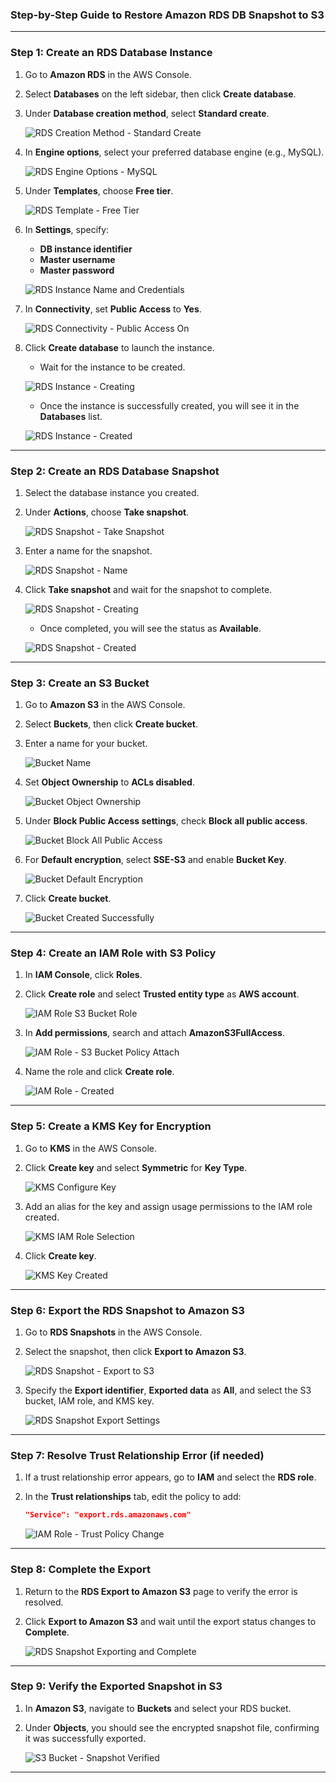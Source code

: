 ### Step-by-Step Guide to Restore Amazon RDS DB Snapshot to S3

---

### Step 1: Create an RDS Database Instance

1. Go to **Amazon RDS** in the AWS Console.
2. Select **Databases** on the left sidebar, then click **Create database**.
3. Under **Database creation method**, select **Standard create**.

   ![RDS Creation Method - Standard Create](/docs/LAB%207%20Restore%20Amazon%20RDS%20DB%20Snapshot%20to%20S3/img/RDSCreationMethodStandardCreate.png)

4. In **Engine options**, select your preferred database engine (e.g., MySQL).

   ![RDS Engine Options - MySQL](/docs/LAB%207%20Restore%20Amazon%20RDS%20DB%20Snapshot%20to%20S3/img/RDSEngineOptionsMySQL.png)

5. Under **Templates**, choose **Free tier**.

   ![RDS Template - Free Tier](/docs/LAB%207%20Restore%20Amazon%20RDS%20DB%20Snapshot%20to%20S3/img/RDSTemplateFreeTier.png)

6. In **Settings**, specify:
    - **DB instance identifier**
    - **Master username**
    - **Master password**

   ![RDS Instance Name and Credentials](/docs/LAB%207%20Restore%20Amazon%20RDS%20DB%20Snapshot%20to%20S3/img/RDSInstanceName.png)

7. In **Connectivity**, set **Public Access** to **Yes**.

   ![RDS Connectivity - Public Access On](/docs/LAB%207%20Restore%20Amazon%20RDS%20DB%20Snapshot%20to%20S3/img/RDSConnectivityPublicAccessOn.png)

8. Click **Create database** to launch the instance.
    - Wait for the instance to be created.

   ![RDS Instance - Creating](/docs/LAB%207%20Restore%20Amazon%20RDS%20DB%20Snapshot%20to%20S3/img/RDSInstanceCreating.png)
  
   - Once the instance is successfully created, you will see it in the **Databases** list.

   ![RDS Instance - Created](/docs/LAB%207%20Restore%20Amazon%20RDS%20DB%20Snapshot%20to%20S3/img/RDSInstanceCreated.png)

---

### Step 2: Create an RDS Database Snapshot

1. Select the database instance you created.
2. Under **Actions**, choose **Take snapshot**.

   ![RDS Snapshot - Take Snapshot](/docs/LAB%207%20Restore%20Amazon%20RDS%20DB%20Snapshot%20to%20S3/img/RDSSnapshotTakeSnapshot.png)

3. Enter a name for the snapshot.

   ![RDS Snapshot - Name](/docs/LAB%207%20Restore%20Amazon%20RDS%20DB%20Snapshot%20to%20S3/img/RDSSnapshotName.png)

4. Click **Take snapshot** and wait for the snapshot to complete.

   ![RDS Snapshot - Creating](/docs/LAB%207%20Restore%20Amazon%20RDS%20DB%20Snapshot%20to%20S3/img/RDSSnapshotCreating.png)

   - Once completed, you will see the status as **Available**.

   ![RDS Snapshot - Created](/docs/LAB%207%20Restore%20Amazon%20RDS%20DB%20Snapshot%20to%20S3/img/RDSSnapshotCreated.png)

---

### Step 3: Create an S3 Bucket

1. Go to **Amazon S3** in the AWS Console.
2. Select **Buckets**, then click **Create bucket**.
3. Enter a name for your bucket.

   ![Bucket Name](/docs/LAB%207%20Restore%20Amazon%20RDS%20DB%20Snapshot%20to%20S3/img/BucketName.png)

4. Set **Object Ownership** to **ACLs disabled**.

   ![Bucket Object Ownership](/docs/LAB%207%20Restore%20Amazon%20RDS%20DB%20Snapshot%20to%20S3/img/BucketObjectOwnership.png)

5. Under **Block Public Access settings**, check **Block all public access**.

   ![Bucket Block All Public Access](/docs/LAB%207%20Restore%20Amazon%20RDS%20DB%20Snapshot%20to%20S3/img/BucketBlockAllPublicAccess.png)

6. For **Default encryption**, select **SSE-S3** and enable **Bucket Key**.

   ![Bucket Default Encryption](/docs/LAB%207%20Restore%20Amazon%20RDS%20DB%20Snapshot%20to%20S3/img/BucketDefaultEncryption.png)

7. Click **Create bucket**.

   ![Bucket Created Successfully](/docs/LAB%207%20Restore%20Amazon%20RDS%20DB%20Snapshot%20to%20S3/img/BucketCreatedSuccessfully.png)

---

### Step 4: Create an IAM Role with S3 Policy

1. In **IAM Console**, click **Roles**.
2. Click **Create role** and select **Trusted entity type** as **AWS account**.

   ![IAM Role S3 Bucket Role](/docs/LAB%207%20Restore%20Amazon%20RDS%20DB%20Snapshot%20to%20S3/img/IAMRoleS3BucketRole.png)

3. In **Add permissions**, search and attach **AmazonS3FullAccess**.

   ![IAM Role - S3 Bucket Policy Attach](/docs/LAB%207%20Restore%20Amazon%20RDS%20DB%20Snapshot%20to%20S3/img/IAMRoleS3BucketPolicyAttach.png)

4. Name the role and click **Create role**.

   ![IAM Role - Created](/docs/LAB%207%20Restore%20Amazon%20RDS%20DB%20Snapshot%20to%20S3/img/IAMRoleS3BucketRoleCreated.png)

---

### Step 5: Create a KMS Key for Encryption

1. Go to **KMS** in the AWS Console.
2. Click **Create key** and select **Symmetric** for **Key Type**.

   ![KMS Configure Key](/docs/LAB%207%20Restore%20Amazon%20RDS%20DB%20Snapshot%20to%20S3/img/KMSConfigureKey.png)

3. Add an alias for the key and assign usage permissions to the IAM role created.

   ![KMS IAM Role Selection](/docs/LAB%207%20Restore%20Amazon%20RDS%20DB%20Snapshot%20to%20S3/img/KMSIAMRoleSelection.png)

4. Click **Create key**.

   ![KMS Key Created](/docs/LAB%207%20Restore%20Amazon%20RDS%20DB%20Snapshot%20to%20S3/img/KMSKeyCreated.png)

---

### Step 6: Export the RDS Snapshot to Amazon S3

1. Go to **RDS Snapshots** in the AWS Console.
2. Select the snapshot, then click **Export to Amazon S3**.

   ![RDS Snapshot - Export to S3](/docs/LAB%207%20Restore%20Amazon%20RDS%20DB%20Snapshot%20to%20S3/img/RDSSnapshotExportToS3.png)

3. Specify the **Export identifier**, **Exported data** as **All**, and select the S3 bucket, IAM role, and KMS key.

   ![RDS Snapshot Export Settings](/docs/LAB%207%20Restore%20Amazon%20RDS%20DB%20Snapshot%20to%20S3/img/RDSSnapshotExportKMSKey.png)

---

### Step 7: Resolve Trust Relationship Error (if needed)

1. If a trust relationship error appears, go to **IAM** and select the **RDS role**.
2. In the **Trust relationships** tab, edit the policy to add:
    ```json
    "Service": "export.rds.amazonaws.com"
    ```

   ![IAM Role - Trust Policy Change](/docs/LAB%207%20Restore%20Amazon%20RDS%20DB%20Snapshot%20to%20S3/img/IAMRoleS3BucketRoleTrustPolicyChange.png)

---

### Step 8: Complete the Export

1. Return to the **RDS Export to Amazon S3** page to verify the error is resolved.
2. Click **Export to Amazon S3** and wait until the export status changes to **Complete**.

   ![RDS Snapshot Exporting and Complete](/docs/LAB%207%20Restore%20Amazon%20RDS%20DB%20Snapshot%20to%20S3/img/RDSSnapshotExportToS3Exported.png)

---

### Step 9: Verify the Exported Snapshot in S3

1. In **Amazon S3**, navigate to **Buckets** and select your RDS bucket.
2. Under **Objects**, you should see the encrypted snapshot file, confirming it was successfully exported.

   ![S3 Bucket - Snapshot Verified](/docs/LAB%207%20Restore%20Amazon%20RDS%20DB%20Snapshot%20to%20S3/img/S3BucketSnapshotVerified.png)

---